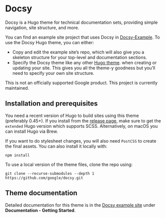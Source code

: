# Docsy

Docsy is a Hugo theme for technical documentation sets, providing simple navigation, site structure, and more.

You can find an example site project that uses Docsy in [Docsy-Example](https://github.com/google/docsy-example). To use the Docsy Hugo theme, you can either:

* Copy and edit the example site’s repo, which will also give you a skeleton structure for your top-level and documentation sections.
* Specify the Docsy theme like any other [Hugo theme](https://gohugo.io/themes/installing-and-using-themes/).
 when creating or updating your site. This gives you all the theme-y goodness but you’ll need to specify your own site structure.

This is not an officially supported Google product. This project is currently maintained.

## Installation and prerequisites

You need a recent version of Hugo to build sites using this theme (preferably 0.45+). If you install from the [release page](https://github.com/gohugoio/hugo/releases), make sure to get the `extended` Hugo version which supports SCSS. Alternatively, on macOS you can install Hugo via Brew.

If you want to do stylesheet changes, you will also need `PostCSS` to create the final assets. You can also install it locally with:

```
npm install
````

To use a local version of the theme files, clone the repo using:

```
git clone --recurse-submodules --depth 1 https://github.com/google/docsy.git
```

## Theme documentation

Detailed documentation for this theme is in the [Docsy example site](https://github.com/google/docsy-example) under **Documentation - Getting Started**.
